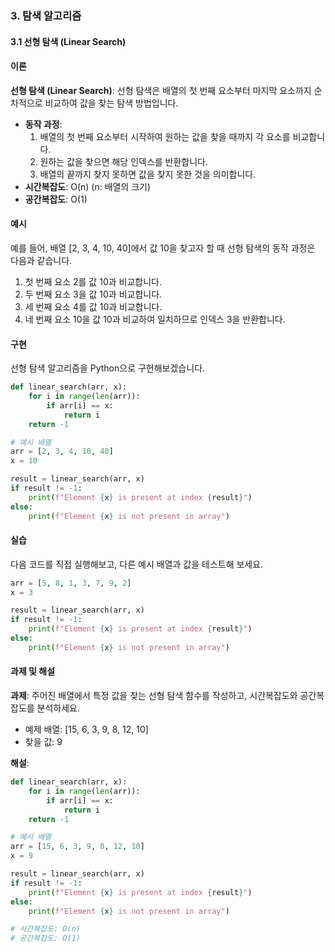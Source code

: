 ### 3. 탐색 알고리즘 

#### 3.1 선형 탐색 (Linear Search)

#### 이론
**선형 탐색 (Linear Search)**: 선형 탐색은 배열의 첫 번째 요소부터 마지막 요소까지 순차적으로 비교하여 값을 찾는 탐색 방법입니다.
- **동작 과정**:
  1. 배열의 첫 번째 요소부터 시작하여 원하는 값을 찾을 때까지 각 요소를 비교합니다.
  2. 원하는 값을 찾으면 해당 인덱스를 반환합니다.
  3. 배열의 끝까지 찾지 못하면 값을 찾지 못한 것을 의미합니다.
- **시간복잡도**: O(n) (n: 배열의 크기)
- **공간복잡도**: O(1)

#### 예시
예를 들어, 배열 [2, 3, 4, 10, 40]에서 값 10을 찾고자 할 때 선형 탐색의 동작 과정은 다음과 같습니다.

1. 첫 번째 요소 2를 값 10과 비교합니다.
2. 두 번째 요소 3을 값 10과 비교합니다.
3. 세 번째 요소 4를 값 10과 비교합니다.
4. 네 번째 요소 10을 값 10과 비교하여 일치하므로 인덱스 3을 반환합니다.

#### 구현
선형 탐색 알고리즘을 Python으로 구현해보겠습니다.

```python
def linear_search(arr, x):
    for i in range(len(arr)):
        if arr[i] == x:
            return i
    return -1

# 예시 배열
arr = [2, 3, 4, 10, 40]
x = 10

result = linear_search(arr, x)
if result != -1:
    print(f"Element {x} is present at index {result}")
else:
    print(f"Element {x} is not present in array")
```

#### 실습
다음 코드를 직접 실행해보고, 다른 예시 배열과 값을 테스트해 보세요.

```python
arr = [5, 8, 1, 3, 7, 9, 2]
x = 3

result = linear_search(arr, x)
if result != -1:
    print(f"Element {x} is present at index {result}")
else:
    print(f"Element {x} is not present in array")
```

#### 과제 및 해설
**과제**: 주어진 배열에서 특정 값을 찾는 선형 탐색 함수를 작성하고, 시간복잡도와 공간복잡도를 분석하세요.
- 예제 배열: [15, 6, 3, 9, 8, 12, 10]
- 찾을 값: 9

**해설**:
```python
def linear_search(arr, x):
    for i in range(len(arr)):
        if arr[i] == x:
            return i
    return -1

# 예시 배열
arr = [15, 6, 3, 9, 8, 12, 10]
x = 9

result = linear_search(arr, x)
if result != -1:
    print(f"Element {x} is present at index {result}")
else:
    print(f"Element {x} is not present in array")

# 시간복잡도: O(n)
# 공간복잡도: O(1)
```
